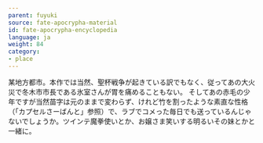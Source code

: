 ```yaml
---
parent: fuyuki
source: fate-apocrypha-material
id: fate-apocrypha-encyclopedia
language: ja
weight: 84
category:
- place
---
```


某地方都市。本作では当然、聖杯戦争が起きている訳でもなく、従ってあの大火災で冬木市市長である氷室さんが胃を痛めることもない。
そしてあの赤毛の少年ですが当然苗字は元のままで変わらず、けれど竹を割ったような素直な性格（「カプセルさーばんと」参照）で、ラブでコメった毎日でも送っているんじゃないでしょうか。ツインテ魔拳使いとか、お嬢さま笑いする明るいその妹とかと一緒に。
